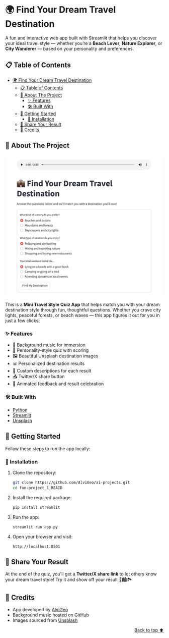 <a name="readme-top"></a>

# 🌍 Find Your Dream Travel Destination

A fun and interactive web app built with Streamlit that helps you discover your ideal travel style — whether you’re a **Beach Lover**, **Nature Explorer**, or **City Wanderer** — based on your personality and preferences.

## 📋 Table of Contents

- [🌍 Find Your Dream Travel Destination](#-find-your-dream-travel-destination)
  - [📋 Table of Contents](#-table-of-contents)
  - [📌 About The Project](#-about-the-project)
    - [✨ Features](#-features)
    - [🛠️ Built With](#️-built-with)
  - [🚀 Getting Started](#-getting-started)
    - [🔧 Installation](#-installation)
  - [📣 Share Your Result](#-share-your-result)
  - [🙌 Credits](#-credits)

## 📌 About The Project

<div align="center">
  <img src="./assets/images/main-page.png" alt="Find Your Dream Travel Destination" width="600"/>
</div>

This is a **Mini Travel Style Quiz App** that helps match you with your dream destination style through fun, thoughtful questions. Whether you crave city lights, peaceful forests, or beach waves — this app figures it out for you in just a few clicks!

### ✨ Features

- 🎵 Background music for immersion
- 🧠 Personality-style quiz with scoring
- 🖼️ Beautiful Unsplash destination images
- 📊 Personalized destination results
- 💬 Custom descriptions for each result
- 📤 Twitter/X share button
- 🎈 Animated feedback and result celebration

### 🛠️ Built With

- [Python](https://www.python.org/)
- [Streamlit](https://streamlit.io/)
- [Unsplash](https://unsplash.com/)

## 🚀 Getting Started

Follow these steps to run the app locally:

### 🔧 Installation

1. Clone the repository:

   ```bash
   git clone https://github.com/AlviGeo/ai-projects.git
   cd fun-project_1_REAID
   ```

2. Install the required package:

   ```bash
   pip install streamlit
   ```

3. Run the app:

   ```bash
   streamlit run app.py
   ```

4. Open your browser and visit:

   ```
   http://localhost:8501
   ```

## 📣 Share Your Result

At the end of the quiz, you'll get a **Twitter/X share link** to let others know your dream travel style! Try it and show off your result 🌴🏙️🏞️

## 🙌 Credits

- App developed by [AlviGeo](https://github.com/AlviGeo)
- Background music hosted on GitHub
- Images sourced from [Unsplash](https://unsplash.com)

<p align="right"><a href="#readme-top">Back to top ⬆️</a></p>
